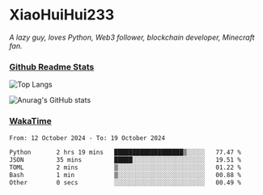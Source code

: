 # XiaoHuiHui233

*A lazy guy, loves Python, Web3 follower, blockchain developer, Minecraft fan.*

### [Github Readme Stats](https://github.com/anuraghazra/github-readme-stats)

![Top Langs](https://github-readme-stats.vercel.app/api/top-langs/?username=XiaoHuiHui233&layout=compact&theme=github_dark)

![Anurag's GitHub stats](https://github-readme-stats.vercel.app/api?username=XiaoHuiHui233&show_icons=true&theme=github_dark)

### [WakaTime](https://wakatime.com)

<!--START_SECTION:waka-->

```txt
From: 12 October 2024 - To: 19 October 2024

Python       2 hrs 19 mins   ███████████████████▒░░░░░   77.47 %
JSON         35 mins         █████░░░░░░░░░░░░░░░░░░░░   19.51 %
TOML         2 mins          ▒░░░░░░░░░░░░░░░░░░░░░░░░   01.22 %
Bash         1 min           ▒░░░░░░░░░░░░░░░░░░░░░░░░   00.88 %
Other        0 secs          ░░░░░░░░░░░░░░░░░░░░░░░░░   00.49 %
```

<!--END_SECTION:waka-->
